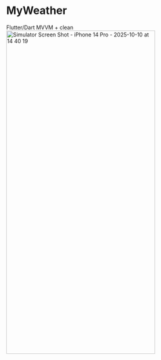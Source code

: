 # MyWeather

Flutter/Dart
MVVM + clean
<img width="393" height="852" alt="Simulator Screen Shot - iPhone 14 Pro - 2025-10-10 at 14 40 19" src="https://github.com/user-attachments/assets/6751f9e9-ff10-4a1f-a31a-5b34e9201215" />
